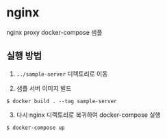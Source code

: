 # nginx
nginx proxy docker-compose 샘플

## 실행 방법
1. ```../sample-server``` 디렉토리로 이동

2. 샘플 서버 이미지 빌드

```
$ docker build . --tag sample-server
```

3. 다시 nginx 디렉토리로 복귀하여 docker-compose 실행

```
$ docker-compose up
``` 